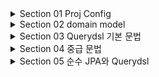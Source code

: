 <details>
<summary>Section 01 Proj Config </summary></summary>
<div markdown="1">

### build.gradle
```groovy
plugins {
	id 'java'
	id 'org.springframework.boot' version '3.0.0'
	id 'io.spring.dependency-management' version '1.1.0'
}

group = 'study'
version = '0.0.1-SNAPSHOT'
sourceCompatibility = '17'

configurations {
	compileOnly {
		extendsFrom annotationProcessor
	}
}

repositories {
	mavenCentral()
}

dependencies {
	implementation 'org.springframework.boot:spring-boot-starter-data-jpa'
	implementation 'org.springframework.boot:spring-boot-starter-web'
	compileOnly 'org.projectlombok:lombok'
	runtimeOnly 'com.h2database:h2'
	annotationProcessor 'org.projectlombok:lombok'
	testImplementation 'org.springframework.boot:spring-boot-starter-test'

	// Querydsl 추가
	implementation 'com.querydsl:querydsl-jpa:5.0.0:jakarta'
	annotationProcessor "com.querydsl:querydsl-apt:${dependencyManagement.importedProperties['querydsl.version']}:jakarta"
	annotationProcessor "jakarta.annotation:jakarta.annotation-api"
	annotationProcessor "jakarta.persistence:jakarta.persistence-api"

}

tasks.named('test') {
	useJUnitPlatform()
}
```
</div>
</details>


<details>
<summary>Section 02 domain model</summary></summary>
<div markdown="1">


![img.png](img.png)

</div>
</details>


<details>
<summary>Section 03 Querydsl 기본 문법</summary></summary>
<div markdown="1">

### JPQL 사용 예시
```java
    @Test
    public void startJPQL() throws Exception {
        Member findMember = em.createQuery("select m from Member m where m.username = :username", Member.class)
                .setParameter("username", "member1")
                .getSingleResult();
        assertThat(findMember.getUsername()).isEqualTo("member1");
     }
```

### Querydsl 사용 예시

```java
     @Test
     public void startQuerydsl() throws Exception {

         JPAQueryFactory queryFactory = new JPAQueryFactory(em);
         QMember m = new QMember("m");

         Member findMember = queryFactory
                 .select(m)
                 .from(m)
                 .where(m.username.eq("member1"))
                 .fetchOne();

         assertThat(findMember.getUsername()).isEqualTo("member1");

      }
```
- JPQL 실행 시점 오류, Querydsl 컴파일 오류
- JPQL 파라미터 바인딩 직접, Querydsl 파라미터 바인딩 자동처리
- JPAQueryFactory를 필드로 제공하면 동시성 문제는 어떻게 될까? 
  - 동시성 문제는 JPAQueryFactory를 생성할 때 제공하는 EntityManager에 달려있다.
  - 스프링 프레임워크는 여러 쓰레드에서 동시에 같은 EntityManager에 접근해도, 트랜잭션 마다 별도의 영속성 컨텍스트를 제공하기 때문에, 동시성 문제는 걱정하지 않아도 된다.

### 기본 Q-Type 활용
- Qtype이란 쿼리를 빌드하기 위한 타입
- Q클래스 인스턴스를 사용하는 2가지 방법

```java
QMember qMember = new QMember("m"); //별칭 직접 지정
Qmember qMember = Qmember.member; //기본 인스턴스 사용
```

### 검색 조건 쿼리
- Querydsl은 JPQL이 제공하는 모든 검색 조건을 제공한다.

```java
member.username.eq("member1") // username = 'member1'
member.username.ne("member1") //username != 'member1'
member.username.eq("member1").not() // username != 'member1'
member.username.isNotNull() //이름이 is not null
member.age.in(10, 20) // age in (10,20)
member.age.notIn(10, 20) // age not in (10, 20)
member.age.between(10,30) //between 10, 30
member.age.goe(30) // age >= 30
member.age.gt(30) // age > 30
member.age.loe(30) // age <= 30
member.age.lt(30) // age < 30
member.username.like("member%") //like 검색
member.username.contains("member") // like ‘%member%’ 검색
member.username.startsWith("member") //like ‘member%’ 검색
...
```

### AND 조건을 파라미터로 처리

```java 

    @Test
    public void searchAndParam() throws Exception {
        Member findMember = queryFactory
                .select(member)
                .from(member)
                .where(
                        member.username.eq("member1"),
                        member.age.eq(10)
                )
                .fetchOne();
        assertThat(findMember.getUsername()).isEqualTo("member1");
    }

```
- where()에 파라미터로 검색조건을 추가하면 AND조건이 추가됨
- 이 경우 null 값은 무시 -> 메서드 추출을 활용해서 동적 쿼리를 깔끔하게 만들 수 있음

### 결과 조회
- fetch(): 리스트 조회, 데이터 없으면 빈 리스트 반환
- fetchOne(): 단 건 조회
  - 결과가 없으면 null
  - 결과가 둘 이상이면 NonUniqueResultException
- fetchFirst(): limit(1).fetchOne()
- fetchResults(): 페이징 정보 포함, totalCount 쿼리 추가 실행
- fetchCount(): count 쿼리로 변경해서 수 조회

```java

    @Test
    public void resultFetch() throws Exception {
        //리스트 조회
        List<Member> fetch = queryFactory
                .select(member)
                .from(member)
                .fetch();
        //단건 조회
        Member fetchOne = queryFactory
                .selectFrom(member)
                .fetchOne();
        //limit(1) 조회
        Member fetchFirst = queryFactory
                .selectFrom(member)
                .fetchFirst();

        //fetchResults.getTotal() 제공 등등 페이징 관련 제공
        QueryResults<Member> fetchResults = queryFactory
                .selectFrom(member)
                .fetchResults();
        fetchResults.getTotal();
        fetchResults.getLimit();
        fetchResults.getOffset();

        //countQuery
        long total = queryFactory
                .selectFrom(member)
                .fetchCount();

    }

```

### 정렬

```java

    /**
     * 1. 나이 내림 차순(desc)
     * 2. 회원 이름 올림차순(asc)
     * 단 2에서 회원 이름이 없으면 마지막에 출력(nulls last)
     */
    @Test
    public void sort() throws Exception {
        em.persist(new Member(null, 100));
        em.persist(new Member("member5", 100));
        em.persist(new Member("member6", 100));

        List<Member> result = queryFactory
                .selectFrom(member)
                .where(member.age.eq(100))
                .orderBy(member.age.desc(), member.username.asc().nullsLast())
                .fetch();

        Member member5 = result.get(0);
        Member member6 = result.get(1);
        Member memberNull = result.get(2);

        assertThat(member5.getUsername()).isEqualTo("member5");
        assertThat(member6.getUsername()).isEqualTo("member6");
        assertThat(memberNull.getUsername()).isNull();

    }

```

### 페이징

- 조회 건수 제한


```java
    @Test
    public void paging1() throws Exception {
        List<Member> result = queryFactory
                .selectFrom(member)
                .orderBy(member.username.desc())
                .offset(1)
                .limit(2)
                .fetch();
        assertThat(result.size()).isEqualTo(2);
    }
```

- 전체 조회 수가 필요한 경우

```java


    @Test
    public void paging2() throws Exception {
        QueryResults<Member> queryResults = queryFactory
                .selectFrom(member)
                .orderBy(member.username.desc())
                .offset(1)
                .limit(2)
                .fetchResults();
        assertThat(queryResults.getTotal()).isEqualTo(4);
        assertThat(queryResults.getLimit()).isEqualTo(2);
        assertThat(queryResults.getOffset()).isEqualTo(1);
        assertThat(queryResults.getResults().size()).isEqualTo(2);

    }


```

### 집합


```java
    @Test
    public void aggregation() throws Exception {
        List<Tuple> result = queryFactory
                .select(
                        member.count(),
                        member.age.sum(),
                        member.age.avg(),
                        member.age.max(),
                        member.age.min())
                .from(member)
                .fetch();

        Tuple tuple = result.get(0);
        assertThat(tuple.get(member.count())).isEqualTo(4);
        assertThat(tuple.get(member.age.sum())).isEqualTo(100);
        assertThat(tuple.get(member.age.avg())).isEqualTo(25);
        assertThat(tuple.get(member.age.max())).isEqualTo(40);
        assertThat(tuple.get(member.age.min())).isEqualTo(10);

    }


```


### GroupBy

```java


    /**
     * 팀의 이름과 각 팀의 평균 연령을 구해라
     * @throws Exception
     */
    @Test
    public void group() throws Exception {
        List<Tuple> result = queryFactory
                .select(team.name, member.age.avg())
                .from(member)
                .join(member.team, team)
                .groupBy(team.name)
                .fetch();

        Tuple teamA = result.get(0);
        Tuple teamB = result.get(1);

        assertThat(teamA.get(team.name)).isEqualTo("teamA");
        assertThat(teamA.get(member.age.avg())).isEqualTo(15);

        assertThat(teamB.get(team.name)).isEqualTo("teamB");
        assertThat(teamB.get(member.age.avg())).isEqualTo(35);


    }

```
- 그룹화된 결과를 제한하려면 having을 추가하자


```java

        …
        .groupBy(item.price)
        .having(item.price.gt(1000))
        …

```

### 조인 - 기본 조인
- 기본 조인: 조인의 기본 문법은 첫 번쟤 파라미터에 조인 대상을 지정하고, 두 번째 파라미터에 별칭으로 사용할 Q 타입을 지정하면 된다.

```java

    @Test
    public void join() throws Exception {
        List<Member> result = queryFactory
                .selectFrom(member)
                .join(member.team, team)
                .where(team.name.eq("teamA"))
                .fetch();

        assertThat(result)
                .extracting("username")
                .containsExactly("member1", "member2");
    }
```

### 세타 조인
- 연관관계가 없는 필드로 조인

```java


    @Test
    public void theta_join() throws Exception {
        em.persist(new Member("teamA"));
        em.persist(new Member("teamB"));

        List<Member> result = queryFactory
                .select(member)
                .from(member, team)
                .where(member.username.eq(team.name))
                .fetch();

        assertThat(result)
                .extracting("username")
                .containsExactly("teamA", "teamB");
    }



```
- from 절에 여러 엔티티를 선택함으로서 세타 조인이 가능하다
- 외부 조인이 불가능하다. 다음에 설명할 조인 on을 사용하면 외부 조인 가능

### 조인 ON절

- ON절을 활용하면
  - 조인 대상을 필터링 할 수 있고
  - 연관관계가 없는 엔티티의 외부 조인이 가능하다.

1. 조인 대상 필터링

```java


    /**
     * 회원과 팀을 조인, 팀 이름이 teamA인 팀만 조인, 회원은 모두 조회
     * JPQL: select m, t from Member m left join m.team t on t.name = 'teamA'
     * @throws Exception
     */
    @Test
    public void join_on_filtering() throws Exception {

        List<Tuple> teamA = queryFactory
                .select(member, team)
                .from(member)
                .leftJoin(member.team, team).on(team.name.eq("teamA"))
                .fetch();
    }

```

2. 연관관계 없는 엔티티 외부 조인

```java

    /**
     * 연관관계 없는 엔티티 외부 조인
     * @throws Exception
     */
    @Test
    public void join_on_no_relation() throws Exception {
        em.persist(new Member("teamA"));
        em.persist(new Member("teamB"));

        List<Tuple> result = queryFactory
                .select(member, team)
                .from(member)
                .leftJoin(team).on(member.username.eq(team.name))
                .fetch();

        assertThat(result)
                .extracting("username")
                .containsExactly("teamA", "teamB");
    }

```


### 페치 조인

```java


    @Test
    public void fetchJoin() throws Exception {
        em.flush();
        em.clear();

        Member member1 = queryFactory
                .selectFrom(member)
                .join(member.team, team).fetchJoin()
                .where(member.username.eq("member1"))
                .fetchOne();
    }

```

### 서브 쿼리

```java 
    /**
     * 나이가 가장 많은 회원 조회
     * @throws Exception
     */
    @Test
    public void subQuery() throws Exception {
        QMember memberSub = new QMember("memberSub");
        List<Member> result = queryFactory
                .selectFrom(member)
                .where(member.age.eq(select(memberSub.age.max())
                        .from(memberSub)
                ))
                .fetch();

        assertThat(result).extracting("age")
                .containsExactly(40);

    }


    /**
     * 나이가 평균 이상인 회원 조회
     * @throws Exception
     */
    @Test
    public void subQueryGoe() throws Exception {
        QMember memberSub = new QMember("memberSub");
        List<Member> result = queryFactory
                .selectFrom(member)
                .where(member.age.goe(select(memberSub.age.avg())
                        .from(memberSub)
                ))
                .fetch();

        assertThat(result).extracting("age")
                .containsExactly(30, 40);

    }



    @Test
    public void subQueryIn() throws Exception {
        QMember memberSub = new QMember("memberSub");
        List<Member> result = queryFactory
                .selectFrom(member)
                .where(member.age.in(
                        select(memberSub.age)
                                .from(memberSub)
                                .where(memberSub.age.gt(10))
                ))
                .fetch();

        assertThat(result).extracting("age")
                .containsExactly(20, 30, 40);

    }

    @Test
    public void selectSubQuery() throws Exception {

        QMember memberSub = new QMember("memberSub");
        List<Tuple> result = queryFactory
                .select(member.username,
                        select(memberSub.age.avg())
                                .from(memberSub))
                .from(member)
                .fetch();

        for (Tuple tuple : result) {
            System.out.println("tuple = " + tuple);
        }
    }

```
- from절의 서브 쿼리 한계
  - JPA JPQL 서브쿼리의 한계점으로 form 절의 서브쿼리는 지원하지 않는다.
  - 당연히 Querydsl도 지원하지 않는다.
  - 하이버네이트 구현체를 사용하면 select 절의 서브쿼리는 지웒나다.
  - querydsl도 하이버네이트 구현체를 사용하면 select절의 서브쿼리를 지원한다.
- from절의 서브 쿼리 해결방안
  - 서브쿼리를 join으로 변경한다. (가능한 상황도 있고 불가능한 상황도 있다)
  - 애플리케이션에서 쿼리를 2번 분리해서 실행한다
  - nativeSQL을 사용한다.
  - 그런데 DB에게 어디까지 일을 시켜야 될 지 한번 고민해봐라
  - 복잡한 서브쿼리가 필요한 경우 그냥 애플리케이션에서 처리하는 것이 더 효율적일 수 있기 때문이다

### Case문

```java

    @Test
    public void basicCase() throws Exception {

        List<String> result = queryFactory
                .select(member.age
                        .when(10).then("열살")
                        .when(20).then("스무살")
                        .otherwise("기타"))
                .from(member)
                .fetch();
        for (String s : result) {
            System.out.println("s = " + s);
        }
    }

    @Test
    public void complexCase() throws Exception {

        List<String> res = queryFactory
                .select(new CaseBuilder()
                        .when(member.age.between(0, 20)).then("0~20살")
                        .when(member.age.between(21, 30)).then("21~30살")
                        .otherwise("기타"))
                .from(member)
                .fetch();
        for (String re : res) {
            System.out.println("re = " + re);
        }
    }
```

### 상수, 문자 더하기

```java

    @Test
    public void constant() throws Exception {
        List<Tuple> result = queryFactory
                .select(member.username, Expressions.constant("A"))
                .from(member)
                .fetch();

        for (Tuple tuple : result) {
            System.out.println("tuple = " + tuple);
        }
    }

    @Test
    public void concat() throws Exception {
        List<String> result = queryFactory
                .select(member.username.concat("_").concat(member.age.stringValue()))
                .from(member)
                .where(member.username.eq("member1"))
                .fetch();

        for (String s : result) {
            System.out.println("s = " + s);
        }
    }
```


</div>
</details>


<details>
<summary>Section 04 중급 문법 </summary></summary>
<div markdown="1">



</div>
</details>



<details>
<summary>Section 05 순수 JPA와 Querydsl </summary></summary>
<div markdown="1">

### 프로젝션 결과 반환 - 기본

- 프로젝션 대상이 하나
- 프로젝션 대상이 하나면 타입을 명확하게 지정할 수 있음

```java

    @Test
    public void simpleProjection() throws Exception {
        List<String> result = queryFactory
                .select(member.username)
                .from(member)
                .fetch();

        for (String s : result) {
            System.out.println("s = " + s);
        }
    }
```

- 프로젝션 대상이 둘 이상 
- 튜플 조회

```java


    @Test
    public void tupleProjection() throws Exception {
        List<Tuple> result = queryFactory
                .select(member.username, member.age)
                .from(member)
                .fetch();

        for (Tuple tuple : result) {
            String username = tuple.get(member.username);
            Integer age = tuple.get(member.age);
            System.out.println("username = " + username);
            System.out.println("age = " + age);
        }
    }


```

- 프로젝션과 결과 반환 - DTO 조회 (순수 JPA)
- 순수 JPA에서 DTO로 조회할 때는 new 명령어를 사용해야 함
- DTO의 package이름을 다 적어줘야해서 지저분함
- 생성자 방식만 지원함

```java


    @Test
    public void findDto() throws Exception {
        List<MemberDto> result = em.createQuery("select new study.querydsl.dto.MemberDto(m.username, m.age) from Member m", MemberDto.class)
                .getResultList();

        for (MemberDto memberDto : result) {
            System.out.println("memberDto = " + memberDto);
        }
    }

```

- Querydsl 빈 생성
- 결과를 DTO 반환할 때 사용
- 3가지 방법이 있다.
- 첫번째 프로퍼티 접근 by Setter

```java
    @Test
    public void findDtoBySetter() throws Exception {
        List<MemberDto> result = queryFactory
                .select(Projections.bean(MemberDto.class,
                        member.username,
                        member.age))
                .from(member)
                .fetch();

        for (MemberDto memberDto : result) {
            System.out.println("memberDto = " + memberDto);
        }
    }

```
- 필드 직접 접근

```java

    List<MemberDto> result = queryFactory
        .select(Projections.fields(MemberDto.class,member.username,member.age))
        .from(member)
        .fetch();
```
- 생성자 사용

```java

    @Test
    public void findDtoByConstructor() throws Exception {
        List<MemberDto> result = queryFactory
                .select(Projections.constructor(MemberDto.class,
                        member.username,
                        member.age))
                .from(member)
                .fetch();

        for (MemberDto memberDto : result) {
            System.out.println("memberDto = " + memberDto);
        }
    }

```

### 프로젝션과 결과 반환 - @QueryProjection

- 생성자 + @QueryProjection
- 이 방법은 Dto를 Q타입으로 생성하여 컴파일러로 하여금 정적 타입체크를 가능하게 한다
- typeSafe 하게 하는 것!
  - 기존의 생성자에 파라미터를 할당하는 것은 runTime에 오류를 잡아낸다
- 다만 DTO에 QueryDSL 어노테이션을 유지해야 함으로 DTO가 querydsl에 의존하게 된다는 단점이 있다 또한 q파일을 별도 생성해야 하는 단점도 있음

```java

    @Test
    public void findDtoByQueryProjection() throws Exception {

        List<MemberDto> result = queryFactory
                .select(new QMemberDto(member.username, member.age))
                .from(member)
                .fetch();

        for (MemberDto memberDto : result) {
            System.out.println("memberDto = " + memberDto);
        }
    }
```

### 동적 쿼리 - BooleanBuilder 사용
- 동적 쿼리를 해결하는 두가지 방식 중 BooleanBuilder를 사용하는 방식을 알아보자
- Builder의 체인메서드 형태로 동적으로 표현식을 덧붙일 수 있다

```java     
    @Test
    public void dynamicQuery_BoleeanBuilder() throws Exception {

        String usernameParam = "member1";
        Integer ageParam = 10;
        List<Member> members = searchMember1(usernameParam, ageParam);
        assertThat(members.size()).isEqualTo(1);
    }

    private List<Member> searchMember1(String usernameCond, Integer ageCond) {
        BooleanBuilder builder = new BooleanBuilder();
        if (usernameCond != null) {
            builder.and(member.username.eq(usernameCond));
        }
        if (ageCond != null) {
            builder.and(member.age.eq(ageCond));
        }

        List<Member> result = queryFactory
                .selectFrom(member)
                .where(builder)
                .fetch();
        return result;
    }

   
```

### 동적 쿼리 - Where 다중 파라미터 사용
- where 조건에 null 값이 무시된다는 특성을 이용한 동적쿼리 빌드 방법이다
- 메서드를 다른 쿼리에서도 재활용 할 수 있으며 가독성이 높아진다

```java

    @Test
    public void dynamicQuery_WhereParam() throws Exception {
        String usernameParam = "member1";
        Integer ageParam = 10;
        List<Member> members = searchMember2(usernameParam, ageParam);
        assertThat(members.size()).isEqualTo(1);
     }

    private List<Member> searchMember2(String usernameCond, Integer ageCond) {
        return queryFactory
                .selectFrom(member)
                .where(usernameEq(usernameCond), ageEq(ageCond))
                .fetch();
    }

```


### 수정, 삭제 벌크 연산

- 쿼리 한번으로 대량 데이터 수정
- 벌크연선은 영속성 컨텍스트에 있는 엔티티를 무시하고 곧장 실행되기에 상태를 맞추기 위해서 영속성 컨텍스트를 명시적으로 초기화하자

```java


    @Test
    public void bulkUpdate() throws Exception {

        long count = queryFactory
                .update(member)
                .set(member.username, "비회원")
                .where(member.age.lt(28))
                .execute();


        em.flush();
        em.clear();

    }


```

### SQL function 호출하기
- SQL function은 JPA와 같이 Dialect에 등록된 내용만 호출할 수 있다
- member -> M으로 변경하는 replace 함수 사용

```java

String result = queryFactory
 .select(Expressions.stringTemplate("function('replace', {0}, {1}, 
{2})", member.username, "member", "M"))
 .from(member)
 .fetchFirst();

```

- 소문자로 변경해서 비교

```java
.select(member.username)
.from(member)
.where(member.username.eq(Expressions.stringTemplate("function('lower', {0})",
member.username)))

```
</div>
</details>
